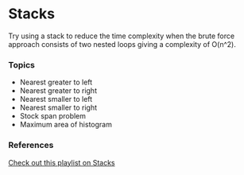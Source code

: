 # Stacks
Try using a stack to reduce the time complexity when the brute force approach consists of two nested loops giving a complexity of O(n^2).
### Topics
- Nearest greater to left
- Nearest greater to right
- Nearest smaller to left
- Nearest smaller to right
- Stock span problem
- Maximum area of histogram
### References
[Check out this playlist on Stacks](https://www.youtube.com/playlist?list=PL_z_8CaSLPWdeOezg68SKkeLN4-T_jNHd)
